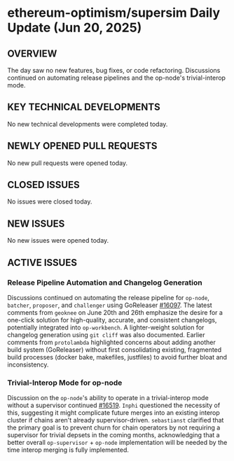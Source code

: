 # ethereum-optimism/supersim Daily Update (Jun 20, 2025)
## OVERVIEW 
The day saw no new features, bug fixes, or code refactoring. Discussions continued on automating release pipelines and the op-node's trivial-interop mode.

## KEY TECHNICAL DEVELOPMENTS
No new technical developments were completed today.

## NEWLY OPENED PULL REQUESTS
No new pull requests were opened today.

## CLOSED ISSUES
No issues were closed today.

## NEW ISSUES
No new issues were opened today.

## ACTIVE ISSUES
### Release Pipeline Automation and Changelog Generation
Discussions continued on automating the release pipeline for `op-node`, `batcher`, `proposer`, and `challenger` using GoReleaser [#16097](https://github.com/ethereum-optimism/supersim/issues/16097). The latest comments from `geoknee` on June 20th and 26th emphasize the desire for a one-click solution for high-quality, accurate, and consistent changelogs, potentially integrated into `op-workbench`. A lighter-weight solution for changelog generation using `git cliff` was also documented. Earlier comments from `protolambda` highlighted concerns about adding another build system (GoReleaser) without first consolidating existing, fragmented build processes (docker bake, makefiles, justfiles) to avoid further bloat and inconsistency.

### Trivial-Interop Mode for op-node
Discussion on the `op-node`'s ability to operate in a trivial-interop mode without a supervisor continued [#16519](https://github.com/ethereum-optimism/supersim/issues/16519). `Inphi` questioned the necessity of this, suggesting it might complicate future merges into an existing interop cluster if chains aren't already supervisor-driven. `sebastianst` clarified that the primary goal is to prevent churn for chain operators by not requiring a supervisor for trivial depsets in the coming months, acknowledging that a better overall `op-supervisor` + `op-node` implementation will be needed by the time interop merging is fully implemented.